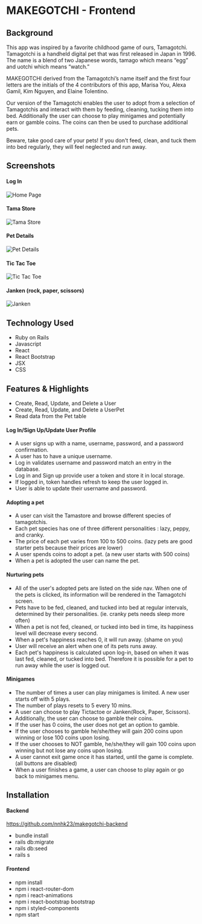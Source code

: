 # MAKEGOTCHI - Frontend

## Background

This app was inspired by a favorite childhood game of ours, Tamagotchi. Tamagotchi is a handheld digital pet that was first released in Japan in 1996. The name is a blend of two Japanese words, tamago which means “egg” and uotchi which means “watch.” 

MAKEGOTCHI derived from the Tamagotchi’s name itself and the first four letters are the initials of the 4 contributors of this app, Marisa You, Alexa Gamil, Kim Nguyen, and Elaine Tolentino.  

Our version of the Tamagotchi enables the user to adopt from a selection of Tamagotchis and interact with them by feeding, cleaning, tucking them into bed. Additionally the user can choose to play minigames and potentially earn or gamble coins. The coins can then be used to purchase additional pets.

Beware, take good care of your pets! If you don't feed, clean, and tuck them into bed regularly, they will feel neglected and run away. 

## Screenshots

#### Log In
![Home Page](https://github.com/nnhk23/makegotchi-frontend/blob/master/src/images/logIn.png)

#### Tama Store
![Tama Store](https://github.com/nnhk23/makegotchi-frontend/blob/master/src/images/tamaStore.png)

#### Pet Details
![Pet Details](https://github.com/nnhk23/makegotchi-frontend/blob/master/src/images/petDetails.png)

#### Tic Tac Toe
![Tic Tac Toe](https://github.com/nnhk23/makegotchi-frontend/blob/master/src/images/ticTacToe.png)

#### Janken (rock, paper, scissors)
![Janken](https://github.com/nnhk23/makegotchi-frontend/blob/master/src/images/janKen.png)


## Technology Used

- Ruby on Rails
- Javascript
- React
- React Bootstrap
- JSX
- CSS

## Features & Highlights

- Create, Read, Update, and Delete a User
- Create, Read, Update, and Delete a UserPet
- Read data from the Pet table 

#### Log In/Sign Up/Update User Profile

- A user signs up with a name, username, password, and a password confirmation.
- A user has to have a unique username.
- Log in validates username and password match an entry in the database.
- Log in and Sign up provide user a token and store it in local storage. 
- If logged in, token handles refresh to keep the user logged in.
- User is able to update their username and password.

#### Adopting a pet

- A user can visit the Tamastore and browse different species of tamagotchis. 
- Each pet species has one of three different personalities : lazy, peppy, and cranky.
- The price of each pet varies from 100 to 500 coins. (lazy pets are good starter pets because their prices are lower)
- A user spends coins to adopt a pet. (a new user starts with 500 coins)
- When a pet is adopted the user can name the pet.

#### Nurturing pets

- All of the user's adopted pets are listed on the side nav. When one of the pets is clicked, its information will be rendered in the Tamagotchi screen.
- Pets have to be fed, cleaned, and tucked into bed at regular intervals, determined by their personalities. (ie. cranky pets needs sleep more often)
- When a pet is not fed, cleaned, or tucked into bed in time, its happiness level will decrease every second.
- When a pet's happiness reaches 0, it will run away. (shame on you)
- User will receive an alert when one of its pets runs away.
- Each pet's happiness is calculated upon log-in, based on when it was last fed, cleaned, or tucked into bed. Therefore it is possible for a pet to run away while the user is logged out. 

#### Minigames

- The number of times a user can play minigames is limited. A new user starts off with 5 plays. 
- The number of plays resets to 5 every 10 mins. 
- A user can choose to play Tictactoe or Janken(Rock, Paper, Scissors). 
- Additionally, the user can choose to gamble their coins. 
- If the user has 0 coins, the user does not get an option to gamble.
- If the user chooses to gamble he/she/they will gain 200 coins upon winning or lose 100 coins upon losing.
- If the user chooses to NOT gamble, he/she/they will gain 100 coins upon winning but not lose any coins upon losing.
- A user cannot exit game once it has started, until the game is complete. (all buttons are disabled)
- When a user finishes a game, a user can choose to play again or go back to minigames menu.


## Installation

#### Backend
https://github.com/nnhk23/makegotchi-backend

- bundle install
- rails db:migrate
- rails db:seed
- rails s

#### Frontend

- npm install
- npm i react-router-dom
- npm i react-animations
- npm i react-bootstrap bootstrap
- npm i styled-components
- npm start

